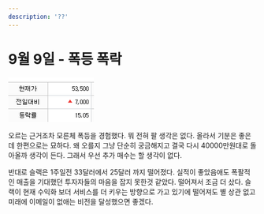 ```yaml
---
description: '??'
---
```


# 9월 9일 - 폭등 폭락

![](../.gitbook/assets/image%20%281%29.png)

 오르는 근거조차 모른체 폭등을 경험했다. 뭐 전혀 팔 생각은 없다. 올라서 기분은 좋은데 한편으로는 묘하다. 왜 오를지 그냥 단순히 궁금해지고 결국 다시 40000만원대로 돌아올까 생각이 든다.  그래서 우선 추가 매수는 할 생각이 없다.

반대로 슬랙은 1주일전 33달러에서 25달러 까지 떨어졌다. 실적이 좋았음애도 폭팔적인 매출을 기대했던 투자자들의 마음을 잡지 못한것 같았다. 떨어져서 조금 더 샀다. 슬랙이 현재 수익화 보더 서비스를 더 키우는 방향으로 가고 있기에 떨어져도 별 상관 없고 미래에 이메일이 없애는 비전을 달성했으면 좋겠다.

